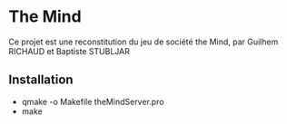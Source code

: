 # The Mind
Ce projet est une reconstitution du jeu de société the Mind, par Guilhem RICHAUD et Baptiste STUBLJAR

## Installation
* qmake -o Makefile theMindServer.pro
* make